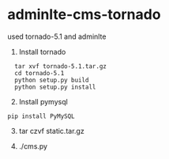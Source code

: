 # adminlte-cms-tornado
used tornado-5.1 and adminlte

1. Install  tornado
```
  tar xvf tornado-5.1.tar.gz
  cd tornado-5.1
  python setup.py build
  python setup.py install
```
2. Install pymysql
```
pip install PyMySQL
```
3. tar czvf static.tar.gz

4. ./cms.py
